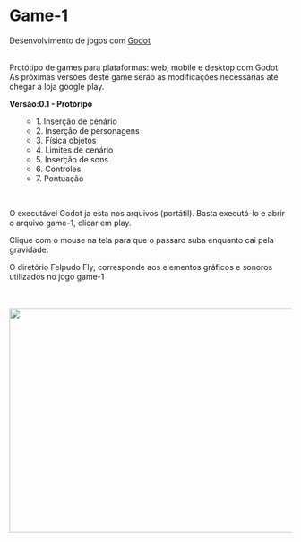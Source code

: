 # Game-1
Desenvolvimento de jogos com <a href="https://godotengine.org/">Godot</a>

<br>
Protótipo de games para plataformas: web, mobile e desktop com Godot.
As próximas versões deste game serão as modificações necessárias até chegar a loja google play.
<br>
<p><b>Versão:0.1 - Protóripo</b></p>
<ol>
  <ul>
    <li>1. Inserção de cenário</li>
    <li>2. Inserção de personagens</li>
    <li>3. Física objetos</li>
    <li>4. Limites de cenário</li>
    <li>5. Inserção de sons</li>
    <li>6. Controles</li>
    <li>7. Pontuação</li>
  </ul>  
</ol>
<br>
<p> O executável Godot ja esta nos arquivos (portátil). Basta executá-lo e abrir o arquivo game-1, clicar em play. </p>
<p> Clique com o mouse na tela para que o passaro suba enquanto cai pela gravidade.</p>
<p> O diretório Felpudo Fly, corresponde aos elementos gráficos e sonoros utilizados no jogo game-1</p>


<br><br>
<img src="https://s13.postimg.org/3juvqe40n/game.jpg" width="700" height="400">
